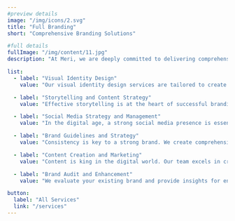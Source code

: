 ```yaml
---
#preview details
image: "/img/icons/2.svg"
title: "Full Branding"
short: "Comprehensive Branding Solutions"

#full details
fullImage: "/img/content/11.jpg"
description: "At Meri, we are deeply committed to delivering comprehensive branding solutions that empower your brand to thrive in the digital landscape. Our dedicated team of experts possesses the creative prowess and strategic insight to shape your brand's identity and captivate your audience. Whether you need a new visual identity, compelling storytelling, or a robust social media presence, we are here to bring your brand's vision to life. Contact us today to explore how our full branding services can elevate your brand's presence and drive success."

list:
  - label: "Visual Identity Design"
    value: "Our visual identity design services are tailored to create a cohesive brand image. From logos and color schemes to typography, we craft visual elements that leave a lasting impression."

  - label: "Storytelling and Content Strategy"
    value: "Effective storytelling is at the heart of successful branding. We help you craft compelling narratives that resonate with your audience and establish a genuine connection."

  - label: "Social Media Strategy and Management"
    value: "In the digital age, a strong social media presence is essential. We develop comprehensive social media strategies and manage your brand's online presence to engage and grow your audience."

  - label: "Brand Guidelines and Strategy"
    value: "Consistency is key to a strong brand. We create comprehensive brand guidelines and strategies to ensure your brand's message remains consistent across all touchpoints."

  - label: "Content Creation and Marketing"
    value: "Content is king in the digital world. Our team excels in creating engaging content, from blog posts to multimedia, to drive brand awareness and customer engagement."

  - label: "Brand Audit and Enhancement"
    value: "We evaluate your existing brand and provide insights for enhancement. Whether it's a brand refresh or a complete overhaul, we help you achieve brand excellence."

button:
  label: "All Services"
  link: "/services"
---
```


